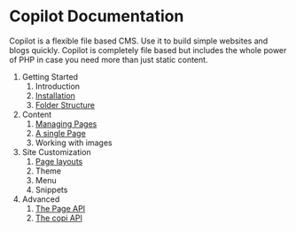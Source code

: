 Copilot Documentation
===

Copilot is a flexible file based CMS. Use it to build simple websites and blogs quickly. Copilot is completely file based but includes the whole power of PHP in case you need more than just static content.

1. Getting Started
    1. Introduction
    2. [Installation](installation.md)
    3. [Folder Structure](folder-structure.md)
2. Content
    1. [Managing Pages](pages.md)
    2. [A single Page](page.md)
    3. Working with images
3. Site Customization
    1. [Page layouts](page-layouts.md)
    2. Theme
    3. Menu
    4. Snippets
4. Advanced
    1. [The Page API](page-api.md)
    2. [The copi API](copi-api.md)